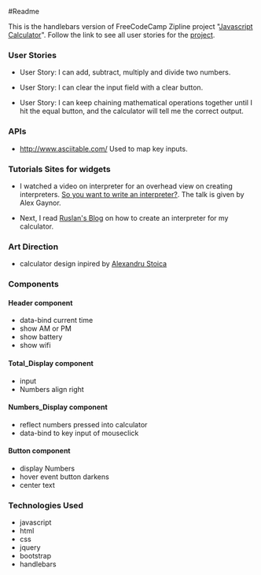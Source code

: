 ﻿#Readme

This is the handlebars version of FreeCodeCamp Zipline project "[Javascript Calculator](http://www.freecodecamp.com/challenges/build-a-javascript-calculator)". Follow the link
to see all user stories for the [project](http://www.freecodecamp.com/challenges/build-a-javascript-calculator).

### User Stories
* User Story: I can add, subtract, multiply and divide two numbers.

* User Story: I can clear the input field with a clear button.

* User Story: I can keep chaining mathematical operations together until I hit the equal button, and the calculator will tell me the correct output.

### APIs 
* http://www.asciitable.com/ Used to map key inputs.


### Tutorials Sites for widgets
* I watched a video on interpreter for an overhead view on creating interpreters. [So you want to write an interpreter?](https://www.youtube.com/watch?v=LCslqgM48D4).  The talk is given by Alex Gaynor.

* Next, I read [Ruslan's Blog](https://ruslanspivak.com/lsbasi-part1/) on how to create an interpreter for my calculator.

### Art Direction
* calculator design inpired by [Alexandru Stoica]( https://www.behance.net/gallery/10697005/Flat-Calculator )

### Components

#### Header component
* data-bind current time
* show AM or PM
* show battery 
* show wifi 
 
#### Total_Display component
* input 
* Numbers align right

#### Numbers_Display component
* reflect numbers pressed into calculator
* data-bind to key input of mouseclick

#### Button component
* display Numbers
* hover event button darkens
* center text

### Technologies Used
* javascript
* html
* css
* jquery
* bootstrap
* handlebars